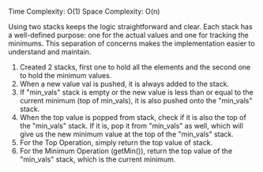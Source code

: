 Time Complexity: O(1)
Space Complexity: O(n)

Using two stacks keeps the logic straightforward and clear. Each stack has a well-defined purpose: one for the actual values and one for tracking the minimums. This separation of concerns makes the implementation easier to understand and maintain.

1. Created 2 stacks, first one to hold all the elements and the second one to hold the minimum values.
2. When a new value val is pushed, it is always added to the stack.
3. If "min_vals" stack is empty or the new value is less than or equal to the current minimum (top of min_vals), it is also pushed onto the "min_vals" stack.
4. When the top value is popped from stack, check if it is also the top of the "min_vals" stack. If it is, pop it from "min_vals" as well, which will give us the new minimum value at the top of the "min_vals" stack.
5. For the Top Operation, simply return the top value of stack.
6. For the Minimum Operation (getMin()), return the top value of the "min_vals" stack, which is the current minimum.
